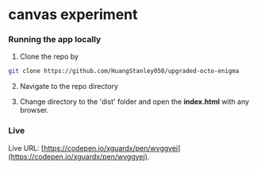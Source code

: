 # canvas experiment

### Running the app locally 

1. Clone the repo by 

```bash
git clone https://github.com/HuangStanley050/upgraded-octo-enigma
```

2. Navigate to the repo directory

3. Change directory to the 'dist' folder and open the **index.html** with any browser.

### Live 

Live URL: [https://codepen.io/xguardx/pen/wvggyej](https://codepen.io/xguardx/pen/wvggyej).


